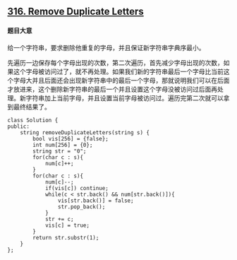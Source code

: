 ## [316. Remove Duplicate Letters](https://leetcode.com/problems/remove-duplicate-letters/)

#### 题目大意

给一个字符串，要求删除他重复的字母，并且保证新字符串字典序最小。

先遍历一边保存每个字母出现的次数，第二次遍历，首先减少字母出现的次数，如果这个字母被访问过了，就不再处理。如果我们新的字符串最后一个字母比当前这个字母大并且后面还会出现新字符串中的最后一个字母，那就说明我们可以在后面才放进来，这个删除新字符串的最后一个并且设置这个字母没被访问过后面再处理。新字符串加上当前字母，并且设置当前字母被访问过。遍历完第二次就可以拿到最终结果了。

```
class Solution {
public:
    string removeDuplicateLetters(string s) {
        bool vis[256] = {false};
        int num[256] = {0};
        string str = "0";
        for(char c : s){
            num[c]++;
        }
        for(char c : s){
            num[c]--;
            if(vis[c]) continue;
            while(c < str.back() && num[str.back()]){
                vis[str.back()] = false;
                str.pop_back();
            }
            str += c;
            vis[c] = true;
        }
        return str.substr(1);
    }    
};
```
